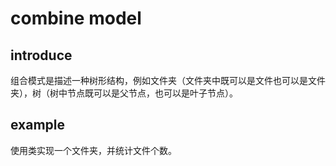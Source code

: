 # combine model
## introduce
组合模式是描述一种树形结构，例如文件夹（文件夹中既可以是文件也可以是文件夹），树（树中节点既可以是父节点，也可以是叶子节点）。
## example
使用类实现一个文件夹，并统计文件个数。